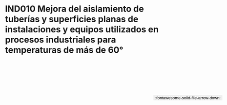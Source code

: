 
# IND010  Mejora del aislamiento de tuberías y superficies planas de instalaciones y equipos utilizados en procesos industriales para temperaturas de más de 60°

<a href='../IND010  Mejora del aislamiento de tuberías y superficies planas de instalaciones y equipos utilizados en procesos industriales para temperaturas de más de 60°.pdf' download>
<button class='md-button -primary' 
id='download-btn' style="position: fixed; top: 10%; right: 20px; 
        transform: translateY(-50%); z-index: 1000;  border: none; ">
:fontawesome-solid-file-arrow-down: 
</button>
</a>

<div 
    id='../IND010  Mejora del aislamiento de tuberías y superficies planas de instalaciones y equipos utilizados en procesos industriales para temperaturas de más de 60°.pdf' 
    data-pdf-url='../IND010  Mejora del aislamiento de tuberías y superficies planas de instalaciones y equipos utilizados en procesos industriales para temperaturas de más de 60°.pdf'
    style=' width: 100%; height: auto;overflow: auto;'>
</div>

